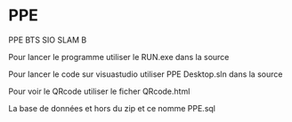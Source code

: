 # PPE
PPE BTS SIO SLAM B

Pour lancer le programme utiliser le RUN.exe dans la source

Pour lancer le code sur visuastudio utiliser PPE Desktop.sln dans la source

Pour voir le QRcode utiliser le ficher QRcode.html

La base de données et hors du zip et ce nomme PPE.sql
